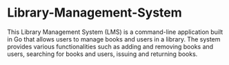 # Library-Management-System
This Library Management System (LMS) is a command-line application built in Go that allows users to manage books and users in a library. The system provides various functionalities such as adding and removing books and users, searching for books and users, issuing and returning books.
